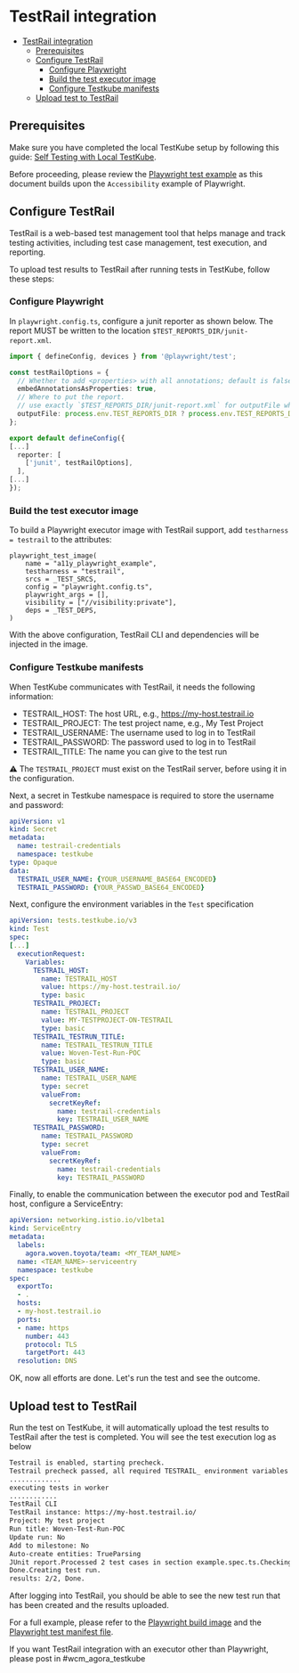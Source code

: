 # TestRail integration

- [TestRail integration](#testrail-integration)
  - [Prerequisites](#prerequisites)
  - [Configure TestRail](#configure-testrail)
    - [Configure Playwright](#configure-playwright)
    - [Build the test executor image](#build-the-test-executor-image)
    - [Configure Testkube manifests](#configure-testkube-manifests)
  - [Upload test to TestRail](#upload-test-to-testrail)
  
## Prerequisites

Make sure you have completed the local TestKube setup by following this guide: [Self Testing with Local TestKube](bootstrap_local_testkube.md).

Before proceeding, please review the [Playwright test example](../../executor-images/playwright/README.md) as this document builds upon the `Accessibility` example of Playwright.

## Configure TestRail

TestRail is a web-based test management tool that helps manage and track testing activities, including test case management, test execution, and reporting.

To upload test results to TestRail after running tests in TestKube, follow these steps:

### Configure Playwright

In `playwright.config.ts`, configure a junit reporter as shown below.
The report MUST be written to the location `$TEST_REPORTS_DIR/junit-report.xml`.

```typescript
import { defineConfig, devices } from '@playwright/test';

const testRailOptions = {
  // Whether to add <properties> with all annotations; default is false
  embedAnnotationsAsProperties: true,
  // Where to put the report.
  // use exactly `$TEST_REPORTS_DIR/junit-report.xml` for outputFile when executing in Testkube / container environment
  outputFile: process.env.TEST_REPORTS_DIR ? process.env.TEST_REPORTS_DIR + '/junit-report.xml' : './test-results/junit-report.xml'
};

export default defineConfig({
[...]
  reporter: [
    ['junit', testRailOptions],
  ],
[...]
});
```

### Build the test executor image

To build a Playwright executor image with TestRail support, add `testharness = testrail` to the attributes:

```starlark
playwright_test_image(
    name = "a11y_playwright_example",
    testharness = "testrail",
    srcs = _TEST_SRCS,
    config = "playwright.config.ts",
    playwright_args = [],
    visibility = ["//visibility:private"],
    deps = _TEST_DEPS,
)
```

With the above configuration, TestRail CLI and dependencies will be injected in the image.

### Configure Testkube manifests

When TestKube communicates with TestRail, it needs the following information:

- TESTRAIL_HOST: The host URL, e.g., <https://my-host.testrail.io>
- TESTRAIL_PROJECT: The test project name, e.g., My Test Project
- TESTRAIL_USERNAME: The username used to log in to TestRail
- TESTRAIL_PASSWORD: The password used to log in to TestRail
- TESTRAIL_TITLE: The name you can give to the test run

:warning: The `TESTRAIL_PROJECT` must exist on the TestRail server, before using it in the configuration.

Next, a secret in Testkube namespace is required to store the username and password:

```yaml
apiVersion: v1
kind: Secret
metadata:
  name: testrail-credentials
  namespace: testkube
type: Opaque
data:
  TESTRAIL_USER_NAME: {YOUR_USERNAME_BASE64_ENCODED}
  TESTRAIL_PASSWORD: {YOUR_PASSWD_BASE64_ENCODED}
```

Next, configure the environment variables in the `Test` specification

```yaml
apiVersion: tests.testkube.io/v3
kind: Test
spec:
[...]
  executionRequest:
    Variables:
      TESTRAIL_HOST:
        name: TESTRAIL_HOST
        value: https://my-host.testrail.io/
        type: basic
      TESTRAIL_PROJECT:
        name: TESTRAIL_PROJECT
        value: MY-TESTPROJECT-ON-TESTRAIL
        type: basic
      TESTRAIL_TESTRUN_TITLE:
        name: TESTRAIL_TESTRUN_TITLE
        value: Woven-Test-Run-POC
        type: basic
      TESTRAIL_USER_NAME:
        name: TESTRAIL_USER_NAME
        type: secret
        valueFrom:
          secretKeyRef:
            name: testrail-credentials
            key: TESTRAIL_USER_NAME
      TESTRAIL_PASSWORD:
        name: TESTRAIL_PASSWORD
        type: secret
        valueFrom:
          secretKeyRef:
            name: testrail-credentials
            key: TESTRAIL_PASSWORD
```

Finally, to enable the communication between the executor pod and TestRail host, configure a ServiceEntry:

```yaml
apiVersion: networking.istio.io/v1beta1
kind: ServiceEntry
metadata:
  labels:
    agora.woven.toyota/team: <MY_TEAM_NAME>
  name: <TEAM_NAME>-serviceentry
  namespace: testkube
spec:
  exportTo:
  - .
  hosts:
  - my-host.testrail.io
  ports:
  - name: https
    number: 443
    protocol: TLS
    targetPort: 443
  resolution: DNS
```

OK, now all efforts are done. Let's run the test and see the outcome.

## Upload test to TestRail

Run the test on TestKube, it will automatically upload the test results to TestRail after the test is completed.
You will see the test execution log as below

```sh
Testrail is enabled, starting precheck.
Testrail precheck passed, all required TESTRAIL_ environment variables are set.Executing trcli command.
.............
executing tests in worker
............
TestRail CLI 
TestRail instance: https://my-host.testrail.io/ 
Project: My test project
Run title: Woven-Test-Run-POC
Update run: No
Add to milestone: No
Auto-create entities: TrueParsing 
JUnit report.Processed 2 test cases in section example.spec.ts.Checking project. 
Done.Creating test run. 
results: 2/2, Done.
```

After logging into TestRail, you should be able to see the new test run that has been created and the results uploaded.

For a full example, please refer to the [Playwright build image](../../executor-images/playwright/examples/accessibility/BUILD) and the [Playwright test manifest file](../../executor-images/playwright/examples/accessibility/testkube/testkube-a11y-example-tests.yaml).

If you want TestRail integration with an executor other than Playwright, please post in #wcm_agora_testkube

